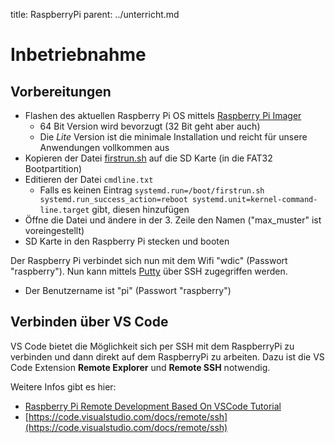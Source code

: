 title: RaspberryPi
parent: ../unterricht.md

# Inbetriebnahme
## Vorbereitungen

* Flashen des aktuellen Raspberry Pi OS mittels [Raspberry Pi Imager](https://www.raspberrypi.com/software/)
  * 64 Bit Version wird bevorzugt (32 Bit geht aber auch)
  * Die *Lite* Version ist die minimale Installation und reicht für unsere Anwendungen vollkommen aus
* Kopieren der Datei [firstrun.sh](./raspberry/firstrun.sh) auf die SD Karte (in die FAT32 Bootpartition)
* Editieren der Datei `cmdline.txt`
  * Falls es keinen Eintrag `systemd.run=/boot/firstrun.sh systemd.run_success_action=reboot systemd.unit=kernel-command-line.target` gibt, diesen hinzufügen 
* Öffne die Datei und ändere in der 3. Zeile den Namen ("max_muster" ist voreingestellt)
* SD Karte in den Raspberry Pi stecken und booten

Der Raspberry Pi verbindet sich nun mit dem Wifi "wdic" (Passwort "raspberry"). Nun kann mittels [Putty](https://www.chiark.greenend.org.uk/~sgtatham/putty/latest.html) über SSH zugegriffen werden.

* Der Benutzername ist "pi" (Passwort "raspberry")

## Verbinden über VS Code
VS Code bietet die Möglichkeit sich per SSH mit dem RaspberryPi zu verbinden und dann direkt auf dem RaspberryPi zu arbeiten. Dazu ist die VS Code Extension **Remote Explorer** und **Remote SSH** notwendig.

Weitere Infos gibt es hier:
* [Raspberry Pi Remote Development Based On VSCode Tutorial](https://www.waveshare.com/wiki/Raspberry_Pi_Remote_Development_Based_On_vscode_Tutorial)
* [https://code.visualstudio.com/docs/remote/ssh](https://code.visualstudio.com/docs/remote/ssh)

